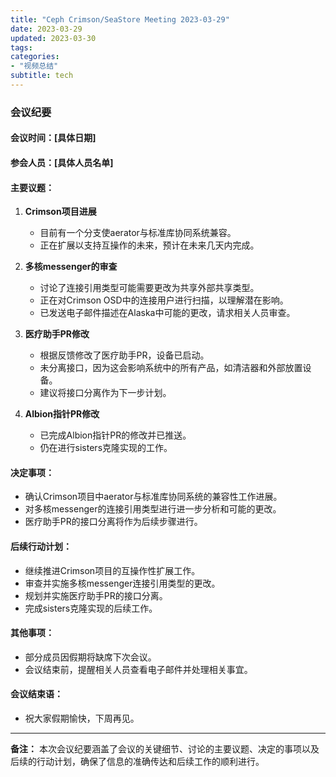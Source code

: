 ```yaml
---
title: "Ceph Crimson/SeaStore Meeting 2023-03-29"
date: 2023-03-29
updated: 2023-03-30
tags:
categories:
- "视频总结"
subtitle: tech
---
```



### 会议纪要

#### 会议时间：[具体日期]
#### 参会人员：[具体人员名单]

#### 主要议题：
1. **Crimson项目进展**
   - 目前有一个分支使aerator与标准库协同系统兼容。
   - 正在扩展以支持互操作的未来，预计在未来几天内完成。

2. **多核messenger的审查**
   - 讨论了连接引用类型可能需要更改为共享外部共享类型。
   - 正在对Crimson OSD中的连接用户进行扫描，以理解潜在影响。
   - 已发送电子邮件描述在Alaska中可能的更改，请求相关人员审查。

3. **医疗助手PR修改**
   - 根据反馈修改了医疗助手PR，设备已启动。
   - 未分离接口，因为这会影响系统中的所有产品，如清洁器和外部放置设备。
   - 建议将接口分离作为下一步计划。

4. **Albion指针PR修改**
   - 已完成Albion指针PR的修改并已推送。
   - 仍在进行sisters克隆实现的工作。

#### 决定事项：
- 确认Crimson项目中aerator与标准库协同系统的兼容性工作进展。
- 对多核messenger的连接引用类型进行进一步分析和可能的更改。
- 医疗助手PR的接口分离将作为后续步骤进行。

#### 后续行动计划：
- 继续推进Crimson项目的互操作性扩展工作。
- 审查并实施多核messenger连接引用类型的更改。
- 规划并实施医疗助手PR的接口分离。
- 完成sisters克隆实现的后续工作。

#### 其他事项：
- 部分成员因假期将缺席下次会议。
- 会议结束前，提醒相关人员查看电子邮件并处理相关事宜。

#### 会议结束语：
- 祝大家假期愉快，下周再见。

---

**备注：** 本次会议纪要涵盖了会议的关键细节、讨论的主要议题、决定的事项以及后续的行动计划，确保了信息的准确传达和后续工作的顺利进行。